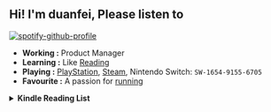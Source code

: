 ## Hi! I'm duanfei, Please listen to

[![spotify-github-profile](https://spotify-github-profile.kittinanx.com/api/view?uid=312ydyh263erft4nd2tvvgouxgke&cover_image=true&theme=natemoo-re&show_offline=false&background_color=121212&interchange=true&bar_color=53b14f&bar_color_cover=false)](https://github.com/kittinan/spotify-github-profile)

- **Working :** Product Manager
- **Learning :** Like [Reading](https://www.douban.com/people/137566058/)
- **Playing :** [PlayStation](http://psnine.com/psnid/axmiao), [Steam](https://steamcommunity.com/id/duanf/), Nintendo Switch: `SW-1654-9155-6705`
- **Favourite :** A passion for [running](https://run.duanfei.org/)

<!--START_SECTION:my_kindle-->
<details> <summary> <strong> Kindle Reading List </strong> </summary> <br>

 | ID | Title | Authors | Date |
 | ---- | ---- | ---- | ---- |
| 1 | [The Witcher Universe](https://www.amazon.com/dp/B0888SDY9Y) |  | 2022-06-21 |
| 2 | [Pathological](https://www.amazon.com/dp/B01HPYNBXG) |  | 2022-06-06 |

<!--END_SECTION:my_kindle-->
